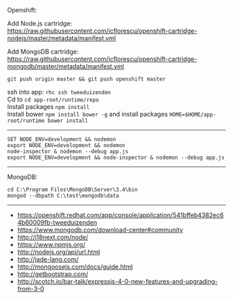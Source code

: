 ﻿Openshift:

Add Node.js cartridge: https://raw.githubusercontent.com/icflorescu/openshift-cartridge-nodejs/master/metadata/manifest.yml

Add MongoDB cartridge: https://raw.githubusercontent.com/icflorescu/openshift-cartridge-mongodb/master/metadata/manifest.yml

```
git push origin master && git push openshift master
```

ssh into app: `rhc ssh tweeduizenden`<br>
Cd to `cd app-root/runtime/repo`<br>
Install packages `npm install`<br>
Install bower `npm install bower -g` and install packages `HOME=$HOME/app-root/runtime bower install`

---------------------

```
SET NODE_ENV=development && nodemon
export NODE_ENV=development && nodemon
node-inspector & nodemon --debug app.js
export NODE_ENV=development && node-inspector & nodemon --debug app.js
```

---------------------

MongoDB:

```
cd C:\Program Files\MongoDB\Server\3.4\bin
mongod --dbpath C:\test\mongodb\data
```

---------------------

* https://openshift.redhat.com/app/console/application/541bffeb4382ec64b60009fb-tweeduizenden
* https://www.mongodb.com/download-center#community
* http://i18next.com/node/
* https://www.npmjs.org/
* http://nodejs.org/api/url.html
* http://jade-lang.com/
* http://mongoosejs.com/docs/guide.html
* http://getbootstrap.com/
* http://scotch.io/bar-talk/expressjs-4-0-new-features-and-upgrading-from-3-0
